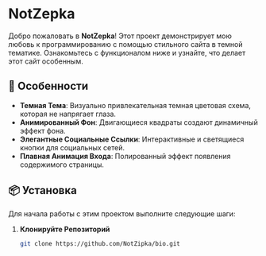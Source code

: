 # NotZepka

Добро пожаловать в **NotZepka**! Этот проект демонстрирует мою любовь к программированию с помощью стильного сайта в темной тематике. Ознакомьтесь с функционалом ниже и узнайте, что делает этот сайт особенным.

## 🌟 Особенности

- **Темная Тема**: Визуально привлекательная темная цветовая схема, которая не напрягает глаза.
- **Анимированный Фон**: Двигающиеся квадраты создают динамичный эффект фона.
- **Элегантные Социальные Ссылки**: Интерактивные и светящиеся кнопки для социальных сетей.
- **Плавная Анимация Входа**: Полированный эффект появления содержимого страницы.

## 📦 Установка

Для начала работы с этим проектом выполните следующие шаги:

1. **Клонируйте Репозиторий**

   ```bash
   git clone https://github.com/NotZipka/bio.git
